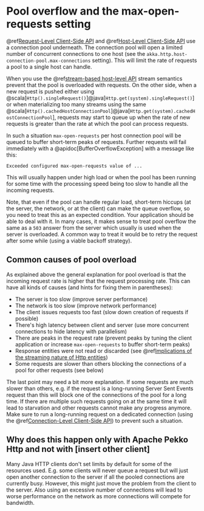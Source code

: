 # Pool overflow and the max-open-requests setting

@ref[Request-Level Client-Side API](request-level.md) and @ref[Host-Level Client-Side API](host-level.md)
use a connection pool underneath. The connection pool will open a limited number of concurrent connections to one host
(see the `akka.http.host-connection-pool.max-connections` setting). This will limit the rate of requests a pool
to a single host can handle.

When you use the @ref[stream-based host-level API](host-level.md#using-the-host-level-api-in-a-streaming-fashion)
stream semantics prevent that the pool is overloaded with requests. On the other side, when a new request is pushed either using
@scala[`Http().singleRequest()`]@java[`Http.get(system).singleRequest()`] or when materializing too many streams using the same
@scala[`Http().cachedHostConnectionPool`]@java[`Http.get(system).cachedHostConnectionPool`], requests may start to queue
up when the rate of new requests is greater than the rate at which the pool can process requests.

In such a situation `max-open-requests` per host connection pool will be queued to buffer short-term peaks of requests.
Further requests will fail immediately with a @apidoc[BufferOverflowException] with a message like this:

```
Exceeded configured max-open-requests value of ...
```

This will usually happen under high load or when the pool has been running for some time with the processing speed being
too slow to handle all the incoming requests.

Note, that even if the pool can handle regular load, short-term hiccups (at the server, the network, or at the client) can make
the queue overflow, so you need to treat this as an expected condition. Your application should be able to deal with it. In many cases, it
makes sense to treat pool overflow the same as a `503` answer from the server which usually is used when the server is
overloaded. A common way to treat it would be to retry the request after some while (using a viable backoff strategy).

## Common causes of pool overload

As explained above the general explanation for pool overload is that the incoming request rate is higher that the request
processing rate. This can have all kinds of causes (and hints for fixing them in parentheses):

 * The server is too slow (improve server performance)
 * The network is too slow (improve network performance)
 * The client issues requests too fast (slow down creation of requests if possible)
 * There's high latency between client and server (use more concurrent connections to hide latency with parallelism)
 * There are peaks in the request rate (prevent peaks by tuning the client application or increase `max-open-requests` to
   buffer short-term peaks)
 * Response entities were not read or discarded (see @ref[Implications of the streaming nature of Http entities](../implications-of-streaming-http-entity.md))
 * Some requests are slower than others blocking the connections of a pool for other requests (see below)

The last point may need a bit more explanation. If some requests are much slower than others, e.g. if the request is
a long-running Server Sent Events request than this will block one of the connections of the pool for a long time. If
there are multiple such requests going on at the same time it will lead to starvation and other requests cannot make any
progress anymore. Make sure to run a long-running request on a dedicated connection (using the
@ref[Connection-Level Client-Side API](connection-level.md)) to prevent such a situation.

## Why does this happen only with Apache Pekko Http and not with [insert other client]

Many Java HTTP clients don't set limits by default for some of the resources used. E.g. some clients will never queue a
request but will just open another connection to the server if all the pooled connections are currently busy. However,
this might just move the problem from the client to the server. Also using an excessive number of connections will lead to
worse performance on the network as more connections will compete for bandwidth.